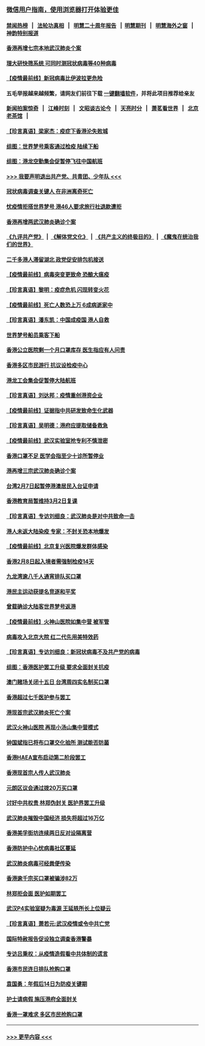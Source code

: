### [微信用户指南，使用浏览器打开体验更佳](https://github.com/gfw-breaker/banned-news1/blob/master/indexes/wechat-guide.md?t=0)
#### [禁闻热榜](热点新闻.md?t=0)  &nbsp;&nbsp;|&nbsp;&nbsp; [法轮功真相](https://github.com/gfw-breaker/truth/blob/master/README.md?t=0) &nbsp;&nbsp;|&nbsp;&nbsp; [明慧二十周年报告](https://github.com/gfw-breaker/mh-reports/blob/master/README.md?t=0) &nbsp;&nbsp;|&nbsp;&nbsp;[明慧期刊](https://github.com/gfw-breaker/mh-qikan) &nbsp;&nbsp;|&nbsp;&nbsp; [明慧海外之窗](https://github.com/gfw-breaker/mh-news/blob/master/README.md?t=0) &nbsp;&nbsp;|&nbsp;&nbsp; [神韵特别报道](https://github.com/gfw-breaker/mh-news/blob/master/shenyun.md?t=0)
#### [香港再增七宗本地武汉肺炎个案](../pages/nsc415/n11862405.md?t=02130144) 
#### [理大研快筛系统 可同时测冠状病毒等40种病毒](../pages/nsc415/n11862376.md?t=02130144) 
#### [【疫情最前线】新冠病毒比伊波拉更危险](../pages/nsc415/n11862199.md?t=02130144) 
#### 五毛举报越来越频繁，请网友们前往下载 [一键翻墙软件](https://github.com/gfw-breaker/ssr-accounts)，并将此项目推荐给亲友
#### [新闻拍案惊奇](https://github.com/gfw-breaker/banned-news1/blob/master/pages/link4.md) &nbsp;&nbsp;|&nbsp;&nbsp; [江峰时刻](https://github.com/gfw-breaker/banned-news1/blob/master/pages/link4.md) &nbsp;&nbsp;|&nbsp;&nbsp; [文昭谈古论今](https://github.com/gfw-breaker/banned-news1/blob/master/pages/link4.md) &nbsp;&nbsp;|&nbsp;&nbsp; [天亮时分](https://github.com/gfw-breaker/banned-news1/blob/master/pages/link4.md) &nbsp;&nbsp;|&nbsp;&nbsp; [萧茗看世界](https://github.com/gfw-breaker/banned-news1/blob/master/pages/link4.md) &nbsp;&nbsp;|&nbsp;&nbsp; [北京老茶馆](https://github.com/gfw-breaker/banned-news1/blob/master/pages/link4.md) &nbsp;&nbsp;|&nbsp;&nbsp; 
#### [【珍言真语】梁家杰：疫症下香港沦失败城](../pages/nsc415/n11861588.md?t=02130144) 
#### [组图：世界梦号乘客通过检疫 陆续下船](../pages/nsc415/n11858302.md?t=02130144) 
#### [组图：港龙空勤集会促暂停飞往中国航班](../pages/nsc415/n11858190.md?t=02130144) 
#### [>>> 我要声明退出共产党、共青团、少年队 <<<](https://github.com/begood0513/goodnews/blob/master/quit/letter.md) 
#### [冠状病毒调查关键人 在非洲离奇死亡](../pages/nsc415/n11859798.md?t=02130144) 
#### [忧疫情拒搭世界梦号 港46人要求旅行社退款遭拒](../pages/nsc415/n11859849.md?t=02130144) 
#### [香港再增两武汉肺炎确诊个案](../pages/nsc415/n11859833.md?t=02130144) 
#### [《九评共产党》](https://github.com/begood0513/9ping.md/blob/master/README.md) &nbsp;|&nbsp; [《解体党文化》](../../../../jtdwh.md/blob/master/README.md)  &nbsp;|&nbsp; [《共产主义的终极目的》](../../../../gczydzjmd.md/blob/master/README.md) &nbsp;|&nbsp; [《魔鬼在统治我们的世界》](../../../../mgztzwmdsj.md/blob/master/README.md) 
#### [二千多港人滞留湖北 政党促安排包机接送](../pages/nsc415/n11859831.md?t=02130144) 
#### [【疫情最前线】病毒突变更致命 恐酿大瘟疫](../pages/nsc415/n11859604.md?t=02130144) 
#### [【珍言真语】黎明：疫症危机 闪现转变火花](../pages/nsc415/n11859199.md?t=02130144) 
#### [【疫情最前线】死亡人数恐上万 6成病逝家中](../pages/nsc415/n11856687.md?t=02130144) 
#### [【珍言真语】潘东凯：中国成疫国 港人自救](../pages/nsc415/n11856962.md?t=02130144) 
#### [世界梦号船员乘客下船](../pages/nsc415/n11856883.md?t=02130144) 
#### [香港公立医院剩一个月口罩库存 医生指应有人问责](../pages/nsc415/n11856875.md?t=02130144) 
#### [香港多区市民游行 抗议设检疫中心](../pages/nsc415/n11856866.md?t=02130144) 
#### [港龙工会集会促暂停大陆航班](../pages/nsc415/n11856840.md?t=02130144) 
#### [【珍言真语】刘达邦：疫情重创港资企业](../pages/nsc415/n11854274.md?t=02130144) 
#### [【疫情最前线】证据指中共研发致命生化武器](../pages/nsc415/n11853087.md?t=02130144) 
#### [【珍言真语】吴明德：港府应提取储备救急](../pages/nsc415/n11852734.md?t=02130144) 
#### [【疫情最前线】武汉实验室抢专利不慎泄密](../pages/nsc415/n11850310.md?t=02130144) 
#### [香港口罩不足 医学会指至少十诊所暂停业](../pages/nsc415/n11850301.md?t=02130144) 
#### [港再增三宗武汉肺炎确诊个案](../pages/nsc415/n11850328.md?t=02130144) 
#### [台湾2月7日起暂停港澳居民入台证申请](../pages/nsc415/n11850304.md?t=02130144) 
#### [香港教育局暂维持3月2日复课](../pages/nsc415/n11850260.md?t=02130144) 
#### [【珍言真语】专访刘细良：武汉肺炎是对中共致命一击](../pages/nsc415/n11849934.md?t=02130144) 
#### [港人未返大陆染疫 专家：不封关恐本地爆发](../pages/nsc415/n11848021.md?t=02130144) 
#### [【疫情最前线】北京复兴医院爆发群体感染](../pages/nsc415/n11847626.md?t=02130144) 
#### [香港2月8日起入境者需强制检疫14天](../pages/nsc415/n11847658.md?t=02130144) 
#### [九龙湾逾八千人通宵排队买口罩](../pages/nsc415/n11847647.md?t=02130144) 
#### [港民主运动获提名竞逐和平奖](../pages/nsc415/n11847633.md?t=02130144) 
#### [曾载确诊大陆客世界梦号返港](../pages/nsc415/n11847608.md?t=02130144) 
#### [【疫情最前线】火神山医院如集中营 被军管](../pages/nsc415/n11847524.md?t=02130144) 
#### [病毒攻入北京大院 红二代先用美特效药](../pages/nsc415/n11847427.md?t=02130144) 
#### [【珍言真语】专访刘细良：新冠状病毒不及共产党的病毒](../pages/nsc415/n11847164.md?t=02130144) 
#### [组图：香港医护罢工升级 要求全面封关抗疫](../pages/nsc415/n11844107.md?t=02130144) 
#### [澳门赌场关闭十五日 台湾周四实名制买口罩](../pages/nsc415/n11845083.md?t=02130144) 
#### [香港超过七千医护参与罢工](../pages/nsc415/n11845051.md?t=02130144) 
#### [港现首宗武汉肺炎死亡个案](../pages/nsc415/n11844998.md?t=02130144) 
#### [武汉火神山医院 再现小汤山集中营模式](../pages/nsc415/n11844763.md?t=02130144) 
#### [钟国斌指已将布口罩交化验所 测试能否防菌](../pages/nsc415/n11842783.md?t=02130144) 
#### [香港HAEA宣布启动第二阶段罢工](../pages/nsc415/n11842723.md?t=02130144) 
#### [香港现首宗人传人武汉肺炎](../pages/nsc415/n11842766.md?t=02130144) 
#### [元朗区议会通过拨20万买口罩](../pages/nsc415/n11842754.md?t=02130144) 
#### [讨好中共权贵 林郑伪封关 医护界罢工升级](../pages/nsc415/n11842359.md?t=02130144) 
#### [武汉肺炎摧毁中国经济 损失将超过16万亿](../pages/nsc415/n11839723.md?t=02130144) 
#### [香港美孚街坊连续两日反对设隔离营](../pages/nsc415/n11839962.md?t=02130144) 
#### [香港防护中心忧病毒社区蔓延](../pages/nsc415/n11839933.md?t=02130144) 
#### [武汉肺炎病毒可经粪便传染](../pages/nsc415/n11839939.md?t=02130144) 
#### [香港逾千宗买口罩被骗涉82万](../pages/nsc415/n11839914.md?t=02130144) 
#### [林郑拒会面 医护如期罢工](../pages/nsc415/n11839892.md?t=02130144) 
#### [武汉P4实验室疑为毒源 王延轶所长上位疑云](../pages/nsc415/n11835543.md?t=02130144) 
#### [【珍言真语】萧若元:武汉疫情或令中共亡党](../pages/nsc415/n11829394.md?t=02130144) 
#### [国际特赦报告促设独立调查香港警暴](../pages/nsc415/n11833845.md?t=02130144) 
#### [专访吕秉权：从疫情造假看中共体制的谎言](../pages/nsc415/n11833813.md?t=02130144) 
#### [香港市民连日排队抢购口罩](../pages/nsc415/n11833794.md?t=02130144) 
#### [袁国勇：年假后14日为防疫关键期](../pages/nsc415/n11831088.md?t=02130144) 
#### [护士请病假 施压港府全面封关](../pages/nsc415/n11831030.md?t=02130144) 
#### [香港一罩难求 多区市民抢购口罩](../pages/nsc415/n11831002.md?t=02130144) 

----
#### [ >>> 更早内容 <<< ](../indexes/nsc415-earlier.md)
